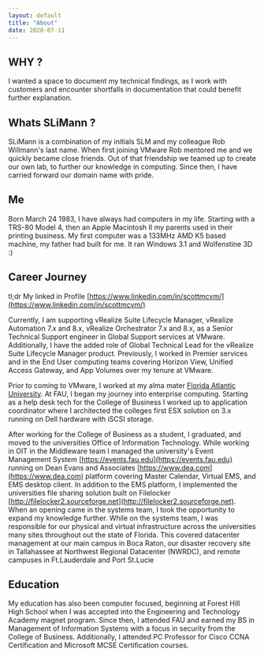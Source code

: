 ```yaml
---
layout: default
title: "About"
date: 2020-07-11
---
```


## WHY ?

I wanted a space to document my technical findings, as I work with customers and encounter shortfalls in documentation that could benefit further explanation.

## Whats SLiMann ?

SLiMann is a combination of my initials SLM and my colleague Rob Willmann's last name. When first joining VMware Rob mentored me and we quickly became close friends. Out of that friendship we teamed up to create our own lab, to further our knowledge in computing. Since then, I have carried forward our domain name with pride.

## Me

Born March 24 1983, I have always had computers in my life. Starting with a TRS-80 Model 4, then an Apple Macintosh II my parents used in their printing business. My first computer was a 133MHz AMD K5 based machine, my father had built for me. It ran Windows 3.1  and Wolfenstine 3D :)

## Career Journey

tl;dr My linked in Profile [https://www.linkedin.com/in/scottmcvm/](https://www.linkedin.com/in/scottmcvm/)

Currently, I am supporting vRealize Suite Lifecycle Manager, vRealize Automation 7.x and 8.x, vRealize Orchestrator 7.x and 8.x, as a Senior Technical Support engineer in Global Support services at VMware. Additionally, I have the added role of Global Technical Lead for the vRealize Suite Lifecycle Manager product. Previously, I worked in Premier services and in the End User computing teams covering Horizon View, Unified Access Gateway, and App Volumes over my tenure at VMware.

Prior to coming to VMware, I worked at my alma mater [Florida Atlantic University](https://www.fau.edu). At FAU, I began my journey into enterprise computing. Starting as a help desk tech for the College of Business I worked up to application coordinator where I architected the colleges first ESX solution on 3.x running on Dell hardware with iSCSI storage.

After working for the College of Business as a student, I graduated, and moved to the universities Office of Information Technology. While working in OIT in the Middleware team I managed the university's Event Management System [https://events.fau.edu](https://events.fau.edu) running on Dean Evans and Associates [https://www.dea.com](https://www.dea.com) platform covering Master Calendar, Virtual EMS, and EMS desktop client. In addition to the EMS platform, I implemented the universities file sharing solution built on Filelocker [http://filelocker2.sourceforge.net](http://filelocker2.sourceforge.net). When an opening came in the systems team, I took the opportunity to expand my knowledge further. While on the systems team, I was responsible for our physical and virtual infrastructure across the universities many sites throughout out the state of Florida. This covered datacenter management at our main campus in Boca Raton, our disaster recovery site in Tallahassee at Northwest Regional Datacenter (NWRDC), and remote campuses in Ft.Lauderdale and Port St.Lucie

## Education

My education has also been computer focused, beginning at Forest Hill High School when I was accepted into the Engineering and Technology Academy magnet program. Since then, I attended FAU and earned my BS in Management of Information Systems with a focus in security from the College of Business. Additionally, I attended PC Professor for Cisco CCNA Certification and Microsoft MCSE Certification courses.
